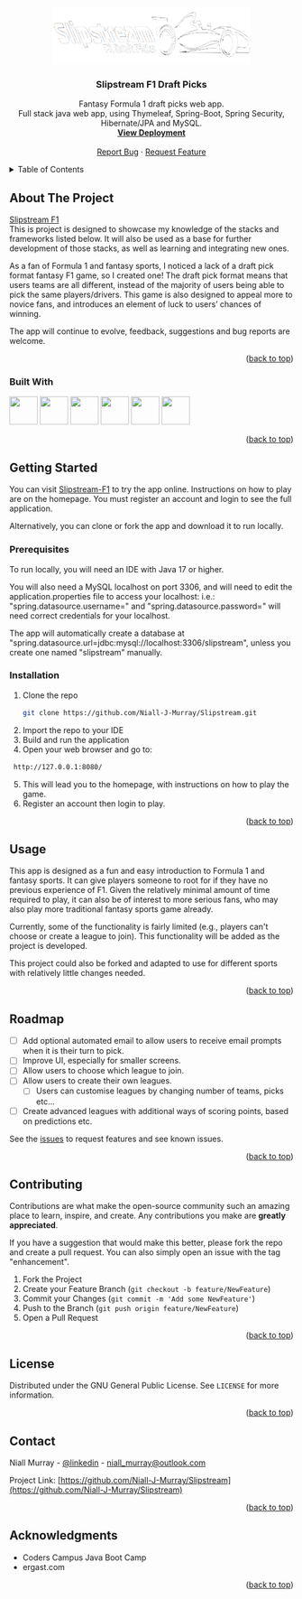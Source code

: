 <a name="readme-top"></a>
<br/>
<div align="center">
  <a href="https://slipstreamf1-production.up.railway.app/home">
    <img src="https://github.com/Niall-J-Murray/Slipstream/blob/main/src/main/resources/static/images/customLogoWhite.png" alt="Logo" width="350" height="100">
  </a>

<h3 align="center">Slipstream F1 Draft Picks</h3>

  <p align="center">
Fantasy Formula 1 draft picks web app.
      <br />
Full stack java web app, using Thymeleaf, Spring-Boot, Spring Security, Hibernate/JPA and MySQL.
    <br />
    <a href="https://slipstreamf1-production.up.railway.app/home"><strong>View Deployment</strong></a>
    <br />
    <br />
   </a>
    <a href="https://github.com/Niall-J-Murray/Slipstream/blob/main/issues">Report Bug</a>
    ·
    <a href="https://github.com/Niall-J-Murray/Slipstream/blob/main/issues">Request Feature</a>
  </p>
</div>

<details>
  <summary>Table of Contents</summary>
  <ol>
    <li>
      <a href="#about-the-project">About The Project</a>
      <ul>
        <li><a href="#built-with">Built With</a></li>
      </ul>
    </li>
    <li>
      <a href="#getting-started">Getting Started</a>
      <ul>
        <li><a href="#prerequisites">Prerequisites</a></li>
        <li><a href="#installation">Installation</a></li>
      </ul>
    </li>
    <li><a href="#usage">Usage</a></li>
    <li><a href="#roadmap">Roadmap</a></li>
    <li><a href="#contributing">Contributing</a></li>
    <li><a href="#license">License</a></li>
    <li><a href="#contact">Contact</a></li>
    <li><a href="#acknowledgments">Acknowledgments</a></li>
  </ol>
</details>

## About The Project

<a href="https://slipstreamf1-production.up.railway.app/home">Slipstream F1</a>
  </br>
This is project is designed to showcase my knowledge of the stacks and frameworks listed below.
It will also be used as a base for further development of those stacks, as well as learning and integrating new ones.

As a fan of Formula 1 and fantasy sports, I noticed a lack of a draft pick format fantasy F1 game, so I created one!
The draft pick format means that users teams are all different, instead of the majority of users being able to pick the same players/drivers.
This game is also designed to appeal more to novice fans, and introduces an element of luck to users’ chances of winning.

The app will continue to evolve, feedback, suggestions and bug reports are welcome.

<p align="right">(<a href="#readme-top">back to top</a>)</p>


### Built With
<a href="https://www.java.com">
  <img src="https://cdn.jsdelivr.net/gh/devicons/devicon/icons/java/java-original-wordmark.svg" width="50" height="50" /></a> 
<a href="https://spring.io/projects/spring-boot">
  <img src="https://cdn.jsdelivr.net/gh/devicons/devicon/icons/spring/spring-original-wordmark.svg" width="50" height="50" /></a> 
<a href="https://www.mysql.com/">
  <img src="https://cdn.jsdelivr.net/gh/devicons/devicon/icons/mysql/mysql-original.svg" width="50" height="50" /></a> 
<a href="https://developer.mozilla.org/en-US/docs/Web/HTML">
  <img src="https://cdn.jsdelivr.net/gh/devicons/devicon/icons/html5/html5-plain-wordmark.svg" width="50" height="50" /></a> 
<a href="https://developer.mozilla.org/en-US/docs/Web/CSS">
  <img src="https://cdn.jsdelivr.net/gh/devicons/devicon/icons/css3/css3-plain-wordmark.svg" width="50" height="50" /></a> 
<a href="https://developer.mozilla.org/en-US/docs/Web/JavaScript">
  <img src="https://cdn.jsdelivr.net/gh/devicons/devicon/icons/javascript/javascript-original.svg" width="50" height="50" /></a> 
<p align="right">(<a href="#readme-top">back to top</a>)</p>

## Getting Started
You can visit <a href="https://slipstreamf1-production.up.railway.app/home">Slipstream-F1</a> to try the app online. Instructions on how to play are on the homepage.
You must register an account and login to see the full application.

Alternatively, you can clone or fork the app and download it to run locally.

### Prerequisites
To run locally, you will need an IDE with Java 17 or higher.

You will also need a MySQL localhost on port 3306, and will need to edit the application.properties file to access your localhost:
i.e.: "spring.datasource.username=" and "spring.datasource.password=" will need correct credentials for your localhost.

The app will automatically create a database at "spring.datasource.url=jdbc:mysql://localhost:3306/slipstream", unless you create one named "slipstream" manually.

### Installation

1. Clone the repo
   ```sh
   git clone https://github.com/Niall-J-Murray/Slipstream.git
   ```
2. Import the repo to your IDE
3. Build and run the application
4. Open your web browser and go to:
  ```sh
   http://127.0.0.1:8080/
   ```
5. This will lead you to the homepage, with instructions on how to play the game.
6. Register an account then login to play.
<p align="right">(<a href="#readme-top">back to top</a>)</p>


## Usage

This app is designed as a fun and easy introduction to Formula 1 and fantasy sports. It can give players someone to root for if they have no previous experience of F1. Given the relatively minimal amount of time required to play, it can also be of interest to more serious fans, who may also play more traditional fantasy sports game already.

Currently, some of the functionality is fairly limited (e.g., players can't choose or create a league to join). This functionality will be added as the project is developed.

This project could also be forked and adapted to use for different sports with relatively little changes needed. 
<p align="right">(<a href="#readme-top">back to top</a>)</p>

## Roadmap

- [ ] Add optional automated email to allow users to receive email prompts when it is their turn to pick.
- [ ] Improve UI, especially for smaller screens.
- [ ] Allow users to choose which league to join.
- [ ] Allow users to create their own leagues.
    - [ ] Users can customise leagues by changing number of teams, picks etc...
- [ ] Create advanced leagues with additional ways of scoring points, based on predictions etc.

See the [issues](https://github.com/Niall-J-Murray/Slipstream/blob/main/issues) to request features and see known issues.
<p align="right">(<a href="#readme-top">back to top</a>)</p>

## Contributing

Contributions are what make the open-source community such an amazing place to learn, inspire, and create. Any contributions you make are **greatly appreciated**.

If you have a suggestion that would make this better, please fork the repo and create a pull request. You can also simply open an issue with the tag "enhancement".

1. Fork the Project
2. Create your Feature Branch (`git checkout -b feature/NewFeature`)
3. Commit your Changes (`git commit -m 'Add some NewFeature'`)
4. Push to the Branch (`git push origin feature/NewFeature`)
5. Open a Pull Request
<p align="right">(<a href="#readme-top">back to top</a>)</p>

## License

Distributed under the GNU General Public License. See `LICENSE` for more information.

<p align="right">(<a href="#readme-top">back to top</a>)</p>

## Contact

Niall Murray - [@linkedin](https://www.linkedin.com/in/niall-j-murray/) - niall_murray@outlook.com

Project Link: [https://github.com/Niall-J-Murray/Slipstream](https://github.com/Niall-J-Murray/Slipstream)
<p align="right">(<a href="#readme-top">back to top</a>)</p>



<!-- ACKNOWLEDGMENTS -->
## Acknowledgments

* Coders Campus Java Boot Camp
* ergast.com
<p align="right">(<a href="#readme-top">back to top</a>)</p>
